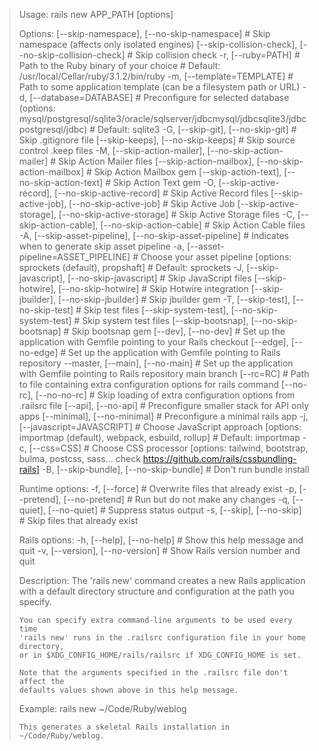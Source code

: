 > Usage:
>   rails new APP_PATH [options]
> 
> Options:
>       [--skip-namespace], [--no-skip-namespace]              # Skip namespace (affects only isolated engines)
>       [--skip-collision-check], [--no-skip-collision-check]  # Skip collision check
>   -r, [--ruby=PATH]                                          # Path to the Ruby binary of your choice
>                                                              # Default: /usr/local/Cellar/ruby/3.1.2/bin/ruby
>   -m, [--template=TEMPLATE]                                  # Path to some application template (can be a filesystem path or URL)
>   -d, [--database=DATABASE]                                  # Preconfigure for selected database (options: mysql/postgresql/sqlite3/oracle/sqlserver/jdbcmysql/jdbcsqlite3/jdbcpostgresql/jdbc)
>                                                              # Default: sqlite3
>   -G, [--skip-git], [--no-skip-git]                          # Skip .gitignore file
>       [--skip-keeps], [--no-skip-keeps]                      # Skip source control .keep files
>   -M, [--skip-action-mailer], [--no-skip-action-mailer]      # Skip Action Mailer files
>       [--skip-action-mailbox], [--no-skip-action-mailbox]    # Skip Action Mailbox gem
>       [--skip-action-text], [--no-skip-action-text]          # Skip Action Text gem
>   -O, [--skip-active-record], [--no-skip-active-record]      # Skip Active Record files
>       [--skip-active-job], [--no-skip-active-job]            # Skip Active Job
>       [--skip-active-storage], [--no-skip-active-storage]    # Skip Active Storage files
>   -C, [--skip-action-cable], [--no-skip-action-cable]        # Skip Action Cable files
>   -A, [--skip-asset-pipeline], [--no-skip-asset-pipeline]    # Indicates when to generate skip asset pipeline
>   -a, [--asset-pipeline=ASSET_PIPELINE]                      # Choose your asset pipeline [options: sprockets (default), propshaft]
>                                                              # Default: sprockets
>   -J, [--skip-javascript], [--no-skip-javascript]            # Skip JavaScript files
>       [--skip-hotwire], [--no-skip-hotwire]                  # Skip Hotwire integration
>       [--skip-jbuilder], [--no-skip-jbuilder]                # Skip jbuilder gem
>   -T, [--skip-test], [--no-skip-test]                        # Skip test files
>       [--skip-system-test], [--no-skip-system-test]          # Skip system test files
>       [--skip-bootsnap], [--no-skip-bootsnap]                # Skip bootsnap gem
>       [--dev], [--no-dev]                                    # Set up the application with Gemfile pointing to your Rails checkout
>       [--edge], [--no-edge]                                  # Set up the application with Gemfile pointing to Rails repository
>   --master, [--main], [--no-main]                            # Set up the application with Gemfile pointing to Rails repository main branch
>       [--rc=RC]                                              # Path to file containing extra configuration options for rails command
>       [--no-rc], [--no-no-rc]                                # Skip loading of extra configuration options from .railsrc file
>       [--api], [--no-api]                                    # Preconfigure smaller stack for API only apps
>       [--minimal], [--no-minimal]                            # Preconfigure a minimal rails app
>   -j, [--javascript=JAVASCRIPT]                              # Choose JavaScript approach [options: importmap (default), webpack, esbuild, rollup]
>                                                              # Default: importmap
>   -c, [--css=CSS]                                            # Choose CSS processor [options: tailwind, bootstrap, bulma, postcss, sass... check https://github.com/rails/cssbundling-rails]
>   -B, [--skip-bundle], [--no-skip-bundle]                    # Don't run bundle install
> 
> Runtime options:
>   -f, [--force]                    # Overwrite files that already exist
>   -p, [--pretend], [--no-pretend]  # Run but do not make any changes
>   -q, [--quiet], [--no-quiet]      # Suppress status output
>   -s, [--skip], [--no-skip]        # Skip files that already exist
> 
> Rails options:
>   -h, [--help], [--no-help]        # Show this help message and quit
>   -v, [--version], [--no-version]  # Show Rails version number and quit
> 
> Description:
>     The 'rails new' command creates a new Rails application with a default
>     directory structure and configuration at the path you specify.
> 
>     You can specify extra command-line arguments to be used every time
>     'rails new' runs in the .railsrc configuration file in your home directory,
>     or in $XDG_CONFIG_HOME/rails/railsrc if XDG_CONFIG_HOME is set.
> 
>     Note that the arguments specified in the .railsrc file don't affect the
>     defaults values shown above in this help message.
> 
> Example:
>     rails new ~/Code/Ruby/weblog
> 
>     This generates a skeletal Rails installation in ~/Code/Ruby/weblog.